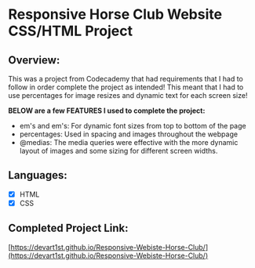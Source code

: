 # Responsive Horse Club Website CSS/HTML Project

## Overview:
This was a project from Codecademy that had requirements that I had to follow in order complete the project as intended! This meant that I had to use percentages for image resizes and dynamic text for each screen size!

**BELOW are a few FEATURES I used to complete the project:**
-   em's and em's: For dynamic font sizes from top to bottom of the page
-   percentages: Used in spacing and images throughout the webpage
-   @medias: The media queries were effective with the more dynamic layout of images and some sizing for different screen widths.

## Languages:
 - [x] HTML
 - [x] CSS

## Completed Project Link:
[https://devart1st.github.io/Responsive-Webiste-Horse-Club/](https://devart1st.github.io/Responsive-Webiste-Horse-Club/)
